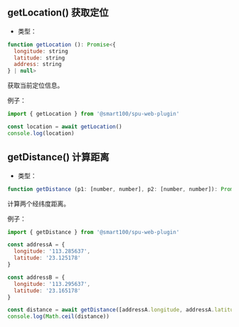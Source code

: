 ## getLocation() 获取定位
+ 类型：

```js
function getLocation (): Promise<{
  longitude: string
  latitude: string
  address: string
} | null>
```

获取当前定位信息。

例子：
```js
import { getLocation } from '@smart100/spu-web-plugin'

const location = await getLocation()
console.log(location)
```


## getDistance() 计算距离
+ 类型：

```js
function getDistance (p1: [number, number], p2: [number, number]): Promise<number>
```

计算两个经纬度距离。

例子：
```js
import { getDistance } from '@smart100/spu-web-plugin'

const addressA = {
  longitude: '113.285637',
  latitude: '23.125178'
}

const addressB = {
  longitude: '113.295637',
  latitude: '23.165178'
}

const distance = await getDistance([addressA.longitude, addressA.latitude], [addressB.longitude, addressB.latitude])
console.log(Math.ceil(distance))
```
